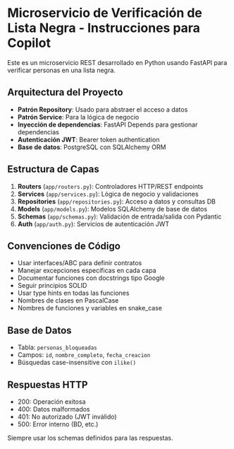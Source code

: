 <!-- Use this file to provide workspace-specific custom instructions to Copilot. For more details, visit https://code.visualstudio.com/docs/copilot/copilot-customization#_use-a-githubcopilotinstructionsmd-file -->

# Microservicio de Verificación de Lista Negra - Instrucciones para Copilot

Este es un microservicio REST desarrollado en Python usando FastAPI para verificar personas en una lista negra.

## Arquitectura del Proyecto

- **Patrón Repository**: Usado para abstraer el acceso a datos
- **Patrón Service**: Para la lógica de negocio
- **Inyección de dependencias**: FastAPI Depends para gestionar dependencias
- **Autenticación JWT**: Bearer token authentication
- **Base de datos**: PostgreSQL con SQLAlchemy ORM

## Estructura de Capas

1. **Routers** (`app/routers.py`): Controladores HTTP/REST endpoints
2. **Services** (`app/services.py`): Lógica de negocio y validaciones
3. **Repositories** (`app/repositories.py`): Acceso a datos y consultas DB
4. **Models** (`app/models.py`): Modelos SQLAlchemy de base de datos
5. **Schemas** (`app/schemas.py`): Validación de entrada/salida con Pydantic
6. **Auth** (`app/auth.py`): Servicios de autenticación JWT

## Convenciones de Código

- Usar interfaces/ABC para definir contratos
- Manejar excepciones específicas en cada capa
- Documentar funciones con docstrings tipo Google
- Seguir principios SOLID
- Usar type hints en todas las funciones
- Nombres de clases en PascalCase
- Nombres de funciones y variables en snake_case

## Base de Datos

- Tabla: `personas_bloqueadas`
- Campos: `id`, `nombre_completo`, `fecha_creacion`
- Búsquedas case-insensitive con `ilike()`

## Respuestas HTTP

- 200: Operación exitosa
- 400: Datos malformados
- 401: No autorizado (JWT inválido)
- 500: Error interno (BD, etc.)

Siempre usar los schemas definidos para las respuestas.
